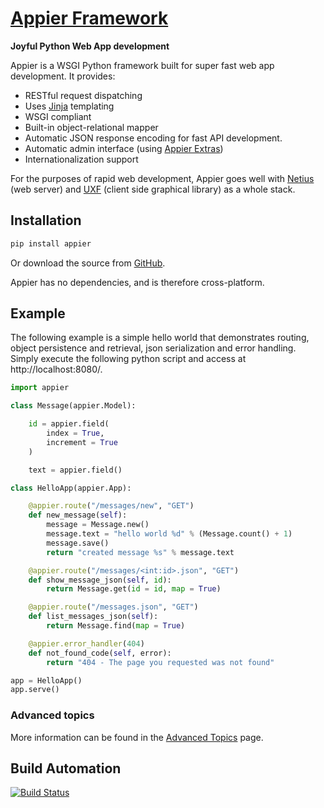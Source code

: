 # [Appier Framework](http://appier.hive.pt)

**Joyful Python Web App development**

Appier is a WSGI Python framework built for super fast web app development. It provides:

* RESTful request dispatching
* Uses [Jinja](http://jinja.pocoo.org/) templating
* WSGI compliant
* Built-in object-relational mapper
* Automatic JSON response encoding for fast API development.
* Automatic admin interface (using [Appier Extras](https://github.com/hivesolutions/appier_extras))
* Internationalization support

For the purposes of rapid web development, Appier goes well with [Netius](https://github.com/hivesolutions/netius) 
(web server) and [UXF](https://github.com/hivesolutions/uxf) (client side graphical library) as a whole stack.

## Installation

```bash
pip install appier
```

Or download the source from [GitHub](https://github.com/hivesolutions/appier).

Appier has no dependencies, and is therefore cross-platform.

## Example

The following example is a simple hello world that demonstrates routing,
object persistence and retrieval, json serialization and error handling.
Simply execute the following python script and access at http://localhost:8080/.

```python
import appier

class Message(appier.Model):

    id = appier.field(
        index = True,
        increment = True
    )

    text = appier.field()

class HelloApp(appier.App):

    @appier.route("/messages/new", "GET")
    def new_message(self):
        message = Message.new()
        message.text = "hello world %d" % (Message.count() + 1)
        message.save()
        return "created message %s" % message.text

    @appier.route("/messages/<int:id>.json", "GET")
    def show_message_json(self, id):
        return Message.get(id = id, map = True)

    @appier.route("/messages.json", "GET")
    def list_messages_json(self):
        return Message.find(map = True)

    @appier.error_handler(404)
    def not_found_code(self, error):
        return "404 - The page you requested was not found"

app = HelloApp()
app.serve()
```

### Advanced topics

More information can be found in the [Advanced Topics](advanced.md) page.

## Build Automation

[![Build Status](https://travis-ci.org/hivesolutions/appier.png?branch=master)](https://travis-ci.org/hivesolutions/appier)
